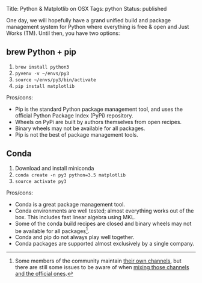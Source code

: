 Title: Python & Matplotlib on OSX
Tags: python
Status: published

One day, we will hopefully have a grand unified build and package management
system for Python where everything is free & open and Just Works (TM).  Until
then, you have two options:

## brew Python + pip

1. `brew install python3`
2. `pyvenv -v ~/envs/py3`
3. `source ~/envs/py3/bin/activate`
4. `pip install matplotlib`

Pros/cons:

 - Pip is the standard Python package management tool, and uses the official
   Python Package Index (PyPi) repository.
 - Wheels on PyPi are built by authors themselves from open recipes.
 - Binary wheels may not be available for all packages.
 - Pip is not the best of package management tools.

## Conda

1. Download and install miniconda
2. `conda create -n py3 python=3.5 matplotlib`
3. `source activate py3`

Pros/cons:

  - Conda is a great package management tool.
  - Conda environments are well tested; almost everything works out of the
    box.  This includes fast linear algebra using MKL.
  - Some of the conda build recipes are closed and binary wheels may not be
    available for all packages[^1].
  - Conda and pip do not always play well together.
  - Conda packages are supported almost exclusively by a single company.

[^1]: Some members of the community maintain [their own
channels](https://conda-forge.github.io), but there are still some issues to
be aware of when [mixing those channels and the official
ones](https://github.com/conda-forge/conda-forge.github.io/issues/22).
